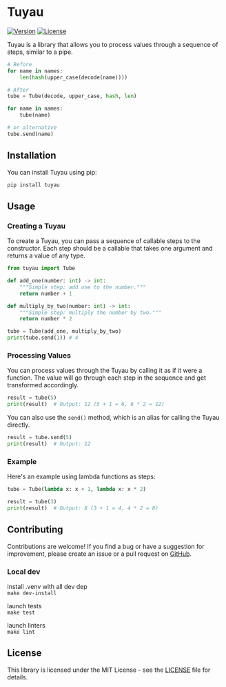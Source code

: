 # Tuyau

[![Version](https://img.shields.io/badge/version-1.1-blue.svg)](https://github.com/guiforge/tuyau)
[![License](https://img.shields.io/badge/license-MIT-blue.svg)](https://opensource.org/licenses/MIT)

Tuyau is a library that allows you to process values through a sequence of steps, similar to a pipe.

```python
# Before 
for name in names:
    len(hash(upper_case(decode(name))))

# After
tube = Tube(decode, upper_case, hash, len)

for name in names:
    tube(name)

# or alternative
tube.send(name)
```

## Installation

You can install Tuyau using pip:

```bash
pip install tuyau
```

## Usage

### Creating a Tuyau

To create a Tuyau, you can pass a sequence of callable steps to the constructor. Each step should be a callable that takes one argument and returns a value of any type.

```python
from tuyau import Tube

def add_one(number: int) -> int:
    """Simple step: add one to the number."""
    return number + 1

def multiply_by_two(number: int) -> int:
    """Simple step: multiply the number by two."""
    return number * 2

tube = Tube(add_one, multiply_by_two)
print(tube.send(1)) # 4
```

### Processing Values

You can process values through the Tuyau by calling it as if it were a function. The value will go through each step in the sequence and get transformed accordingly.

```python
result = tube(5)
print(result)  # Output: 12 (5 + 1 = 6, 6 * 2 = 12)
```

You can also use the `send()` method, which is an alias for calling the Tuyau directly.

```python
result = tube.send(5)
print(result)  # Output: 12
```

### Example

Here's an example using lambda functions as steps:

```python
tube = Tube(lambda x: x + 1, lambda x: x * 2)

result = tube(3)
print(result)  # Output: 8 (3 + 1 = 4, 4 * 2 = 8)
```

## Contributing

Contributions are welcome! If you find a bug or have a suggestion for improvement, please create an issue or a pull request on [GitHub](https://github.com/guiforge/tuyau).

### Local dev
install .venv with all dev dep  
`make dev-install`  

launch tests  
`make test`

launch linters  
`make lint`

## License

This library is licensed under the MIT License - see the [LICENSE](LICENSE) file for details.
